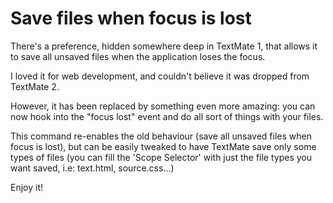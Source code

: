 # Save files when focus is lost

There's a preference, hidden somewhere deep in TextMate 1, that allows it to save all unsaved files when the application loses the focus.

I loved it for web development, and couldn't believe it was dropped from TextMate 2.

However, it has been replaced by something even more amazing: you can now hook into the "focus lost" event and do all sort of things with your files.

This command re-enables the old behaviour (save all unsaved files when focus is lost), but can be easily tweaked to have TextMate save only some types of files (you can fill the 'Scope Selector' with just the file types you want saved, i.e: text.html, source.css...)

Enjoy it!
